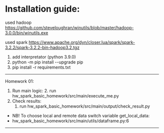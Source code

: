 # Installation guide:

used hadoop https://github.com/steveloughran/winutils/blob/master/hadoop-3.0.0/bin/winutils.exe

used spark  https://www.apache.org/dyn/closer.lua/spark/spark-3.2.2/spark-3.2.2-bin-hadoop3.2.tgz

1. add interpretator (python 3.9.0)
2. python -m pip install --upgrade pip
3. pip install -r requirements.txt

---
Homework 01:
1. Run main logic:
   2. run hw_spark_basic_homework/src/main/execute_me.py
2. Check results:
   1. run hw_spark_basic_homework/src/main/output/check_result.py
- NB! To choose local and remote data switch variable get_local_data: 
- hw_spark_basic_homework/src/main/utils/dataframe.py:6

---
